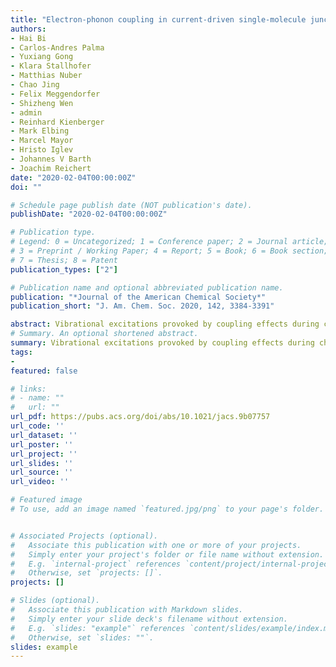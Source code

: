 ```yaml
---
title: "Electron-phonon coupling in current-driven single-molecule junctions"
authors:
- Hai Bi
- Carlos-Andres Palma
- Yuxiang Gong
- Klara Stallhofer
- Matthias Nuber
- Chao Jing
- Felix Meggendorfer
- Shizheng Wen
- admin
- Reinhard Kienberger
- Mark Elbing
- Marcel Mayor
- Hristo Iglev
- Johannes V Barth
- Joachim Reichert
date: "2020-02-04T00:00:00Z"
doi: ""

# Schedule page publish date (NOT publication's date).
publishDate: "2020-02-04T00:00:00Z"

# Publication type.
# Legend: 0 = Uncategorized; 1 = Conference paper; 2 = Journal article;
# 3 = Preprint / Working Paper; 4 = Report; 5 = Book; 6 = Book section;
# 7 = Thesis; 8 = Patent
publication_types: ["2"]

# Publication name and optional abbreviated publication name.
publication: "*Journal of the American Chemical Society*"
publication_short: "J. Am. Chem. Soc. 2020, 142, 3384-3391"

abstract: Vibrational excitations provoked by coupling effects during charge transport through single molecules are intrinsic energy dissipation phenomena, in close analogy to electron–phonon coupling in solids. One fundamental challenge in molecular electronics is the quantitative determination of charge-vibrational (electron–phonon) coupling for single-molecule junctions. The ability to record electron–phonon coupling phenomena at the single-molecule level is a key prerequisite to fully rationalize and optimize charge-transport efficiencies for specific molecular configurations and currents. Here we exemplarily determine the pertaining coupling characteristics for a current-carrying chemically well-defined molecule by synchronous vibrational and current–voltage spectroscopy. These metal-molecule-metal junction insights are complemented by time-resolved infrared spectroscopy to assess the intramolecular vibrational relaxation dynamics. By measuring and analyzing the steady-state vibrational distribution during transient charge transport in a bis-phenylethynyl-anthracene derivative using anti-Stokes Raman scattering, we find ∼0.5 vibrational excitations per elementary charge passing through the metal-molecule-metal junction, by means of a rate model ansatz and quantum-chemical calculations.
# Summary. An optional shortened abstract.
summary: Vibrational excitations provoked by coupling effects during charge transport through single molecules are intrinsic energy dissipation phenomena, in close analogy to electron–phonon coupling in solids. One fundamental challenge in molecular electronics is the quantitative determination of charge-vibrational (electron–phonon) coupling for single-molecule junctions. The ability to record electron–phonon coupling phenomena at the single-molecule level is a key prerequisite to fully rationalize and optimize charge-transport efficiencies for specific molecular configurations and currents. Here we exemplarily determine the pertaining coupling characteristics for a current-carrying chemically well-defined molecule by synchronous vibrational and current–voltage spectroscopy. These metal-molecule-metal junction insights are complemented by time-resolved infrared spectroscopy to assess the intramolecular vibrational relaxation dynamics. By measuring and analyzing the steady-state vibrational distribution during transient charge transport in a bis-phenylethynyl-anthracene derivative using anti-Stokes Raman scattering, we find ∼0.5 vibrational excitations per elementary charge passing through the metal-molecule-metal junction, by means of a rate model ansatz and quantum-chemical calculations.
tags:
-
featured: false

# links:
# - name: ""
#   url: ""
url_pdf: https://pubs.acs.org/doi/abs/10.1021/jacs.9b07757
url_code: ''
url_dataset: ''
url_poster: ''
url_project: ''
url_slides: ''
url_source: ''
url_video: ''

# Featured image
# To use, add an image named `featured.jpg/png` to your page's folder. 


# Associated Projects (optional).
#   Associate this publication with one or more of your projects.
#   Simply enter your project's folder or file name without extension.
#   E.g. `internal-project` references `content/project/internal-project/index.md`.
#   Otherwise, set `projects: []`.
projects: []

# Slides (optional).
#   Associate this publication with Markdown slides.
#   Simply enter your slide deck's filename without extension.
#   E.g. `slides: "example"` references `content/slides/example/index.md`.
#   Otherwise, set `slides: ""`.
slides: example
---
```



